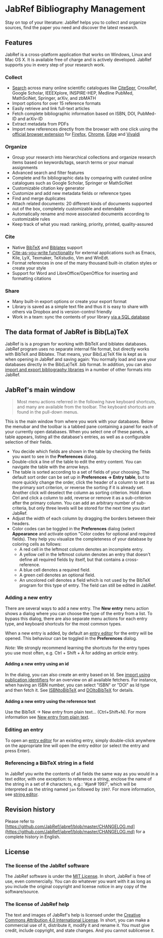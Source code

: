 # JabRef Bibliography Management

Stay on top of your literature: JabRef helps you to collect and organize sources, find the paper you need and discover the latest research.

## Features

JabRef is a cross-platform application that works on Windows, Linux and Mac OS X. It is available free of charge and is actively developed. JabRef supports you in every step of your research work.

### Collect

* [Search](finding-sorting-and-cleaning-entries/import-using-online-bibliographic-database/) across many online scientific catalogues like [CiteSeer](finding-sorting-and-cleaning-entries/import-using-online-bibliographic-database/citeseer.md), CrossRef, Google Scholar, IEEEXplore, INSPIRE-HEP, Medline PubMed, MathSciNet, Springer, arXiv, and zbMATH
* Import options for over 15 reference formats
* Easily retrieve and link full-text articles
* Fetch complete bibliographic information based on ISBN, DOI, PubMed-ID and arXiv-ID
* Extract metadata from PDFs
* Import new references directly from the browser with one click using the [official browser extension](import-export/import/jabref-browser-extension.md) for [Firefox](https://addons.mozilla.org/en-US/firefox/addon/jabref/?src=external-github),  [Chrome](https://chrome.google.com/webstore/detail/jabref-browser-extension/bifehkofibaamoeaopjglfkddgkijdlh), [Edge](https://microsoftedge.microsoft.com/addons/detail/pgkajmkfgbehiomipedjhoddkejohfna) and [Vivaldi](https://chrome.google.com/webstore/detail/jabref-browser-extension/bifehkofibaamoeaopjglfkddgkijdlh)

### Organize

* Group your research into hierarchical collections and organize research items based on keywords/tags, search terms or your manual assignments
* Advanced search and filter features
* Complete and fix bibliographic data by comparing with curated online catalogues such as Google Scholar, Springer or MathSciNet
* Customizable citation key generator
* Customize and add new metadata fields or reference types
* Find and merge duplicates
* Attach related documents: 20 different kinds of documents supported out of the box, completely customizable and extendable
* Automatically rename and move associated documents according to customizable rules
* Keep track of what you read: ranking, priority, printed, quality-assured

### Cite

* Native [BibTeX](https://www.ctan.org/pkg/bibtex) and [Biblatex](https://www.ctan.org/pkg/biblatex) support
* [Cite-as-you-write functionality](import-export/other-integrations/pushtoapplications.md) for external applications such as Emacs, Kile, LyX, Texmaker, TeXstudio, Vim and WinEdt.
* Format references in one of the many thousand built-in citation styles or create your style
* Support for Word and LibreOffice/OpenOffice for inserting and formatting citations

### Share

* Many built-in export options or create your export format
* Library is saved as a simple text file and thus it is easy to share with others via Dropbox and is version-control friendly
* Work in a team: sync the contents of your library [via a SQL database](collaborative-work/sqldatabase.md)

## The data format of JabRef is Bib\(La\)TeX

JabRef is is a program for working with BibTeX and biblatex databases. JabRef program uses no separate internal file format, but directly works with BibTeX and Biblatex. That means, your Bib\(La\)TeX file is kept as is when opening in JabRef and saving again: You normally load and save your databases directly in the Bib\(La\)TeX .bib format. In addition, you can also [import and export bibliography libraries](import-export/) in a number of other formats into JabRef.

## JabRef's main window

> Most menu actions referred in the following have keyboard shortcuts, and many are available from the toolbar. The keyboard shortcuts are found in the pull-down menus.

This is the main window from where you work with your databases. Below the menubar and the toolbar is a tabbed pane containing a panel for each of your currently open databases. When you select one of these panels, a table appears, listing all the database's entries, as well as a configurable selection of their fields.

* You decide which fields are shown in the table by checking the fields you want to see in the **Preferences** dialog.
* Double-click a line of the table to edit the entry content. You can navigate the table with the arrow keys.
* The table is sorted according to a set of fields of your choosing. The default sort order can be set up in **Preferences → Entry table**, but to more quickly change the order, click the header of a column to set it as the primary sort criterion, or reverse the sorting if it is already set. Another click will deselect the column as sorting criterion. Hold down Ctrl and click a column to add, reverse or remove it as a sub-criterion after the primary column. You can add an arbitrary number of sub-criteria, but only three levels will be stored for the next time you start JabRef.
* Adjust the width of each column by dragging the borders between their headers.
* Color codes can be toggled in the **Preferences** dialog \(select **Appearance** and activate option "Color codes for optional and required fields\). They help you visualize the completeness of your database by coloring cells as follows:
  * A red cell in the leftmost column denotes an incomplete entry.
  * A yellow cell in the leftmost column denotes an entry that doesn't define all required fields by itself, but that contains a cross-reference.
  * A blue cell denotes a required field.
  * A green cell denotes an optional field.
  * An uncolored cell denotes a field which is not used by the BibTeX program for this type of entry. The field can still be edited in JabRef.

### Adding a new entry

There are several ways to add a new entry. The **New entry** menu action shows a dialog where you can choose the type of the entry from a list. To bypass this dialog, there are also separate menu actions for each entry type, and keyboard shortcuts for the most common types.

When a new entry is added, by default an [entry editor](general/entryeditor.md) for the entry will be opened. This behaviour can be toggled in the **Preferences** dialog.

_Note:_ We strongly recommend learning the shortcuts for the entry types you use most often, e.g. Ctrl + Shift + A for adding an _article_ entry.

#### Adding a new entry using an id

In the dialog, you can also create an entry based on Id. See [import using publication identifiers](finding-sorting-and-cleaning-entries/import-using-publication-identifiers/) for an overview on all available fetchers. For instance, when having an ISBN number, you can select "ISBN" or "DOI" as Id type and then fetch it. See [ISBNtoBibTeX](finding-sorting-and-cleaning-entries/import-using-publication-identifiers/isbntobibtex.md) and [DOItoBibTeX](finding-sorting-and-cleaning-entries/import-using-publication-identifiers/doitobibtex.md) for details.

#### Adding a new entry using the reference text

Use the BibTeX → New entry from plain text... \(Ctrl+Shift+N\). For more information see [New entry from plain text](import-export/import/newentryfromplaintext.md).

### Editing an entry

To open an [entry editor](general/entryeditor.md) for an existing entry, simply double-click anywhere on the appropriate line will open the entry editor \(or select the entry and press Enter\).

### Referencing a BibTeX string in a field

In JabRef you write the contents of all fields the same way as you would in a text editor, with one exception: to reference a string, enclose the name of the string in a set of \# characters, e.g.: '\#jan\# 1997', which will be interpreted as the string named `jan` followed by `1997`. For more information, see [string editor](setup/stringeditor.md).

## Revision history

Please refer to [https://github.com/JabRef/jabref/blob/master/CHANGELOG.md](https://github.com/JabRef/jabref/blob/master/CHANGELOG.md) for a complete history in English.

## License

### The license of the JabRef software

The JabRef software is under the [MIT License](https://github.com/JabRef/jabref/blob/master/LICENSE.md). In short, JabRef is free of use, even commercially. You can do whatever you want with it as long as you include the original copyright and license notice in any copy of the software/source.

### The license of JabRef help

The text and images of JabRef's help is licensed under the [Creative Commons Attribution 4.0 International License](https://github.com/JabRef/user-documentation/blob/master/LICENSE.md). In short, you can make a commercial use of it, distribute it, modify it and rename it. You must give credit, include copyright, and state changes. And you cannot sublicense it.

